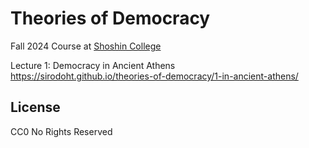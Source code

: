 # Theories of Democracy

Fall 2024 Course at [Shoshin College](https://shoshincollege.org/)

Lecture 1: Democracy in Ancient Athens  
https://sirodoht.github.io/theories-of-democracy/1-in-ancient-athens/

## License

CC0 No Rights Reserved
